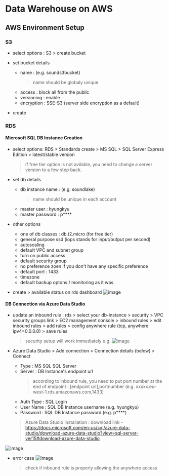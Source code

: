# Data Warehouse on AWS

## AWS Environment Setup
### S3
- select options : S3 > create bucket
- set bucket details
  - name : (e.g. sounds3bucket)
    > name should be globaly unique
  - access : block all from the public
  - versioning : enable
  - encryption : SSE-S3 (server side encryption as a default)

- create

### RDS
#### Microsoft SQL DB Instance Creation
- select options: RDS > Standards create > MS SQL > SQL Server Express Edition > latest/stable version 
  > if free tier option is not avilable, you need to change a server version to a few step back.
- set db details
  - db instance name : (e.g. soundlake) 
    > name should be unique in each account
  - master user : hyungkyu
  - master password : p****
- other options
  - one of db classes : db.t2.micro (for free tier)
  - general purpose ssd (iops stands for input/output per second)
  - autoscaling
  - default VPC and subnet group
  - turn on public access
  - default security group
  - no preference zoen if you don't have any specific preference
  - default port : 1433
  - timezone
  - default backup optons / monitoring as it was

- create > available status on rds dashboard
  ![image](https://user-images.githubusercontent.com/59367560/133889590-3e3a929e-6a52-4d8d-9497-759f7750cbd7.png)

#### DB Connection via Azure Data Studio
- update an inbound rule : rds > select your db-instance > security > VPC security groups link > EC2 management console > inbound rules > edit inbound rules > add rules > config anywhere rule (tcp, anywhere ipv4=0.0.0.0) > save rules 
    > security setup will work immediately
    > e.g. ![image](https://user-images.githubusercontent.com/59367560/133889930-a41a2a30-084b-4dcb-97d3-5675093d49fa.png)

- Azure Data Studio > Add connection > Connection details (below) > Connect
  - Type : MS SQL SQL Server
  - Server : DB Instance's endpoint url
    > according to inbound rule, you need to put port number at the end of endpoint : [endpoint url],portnumber (e.g. xxxxx.eu-west-1.rds.amazonaws.com,1433)
  - Auth Type : SQL Login
  - User Name : SQL DB Instance username (e.g. hyungkyu)
  - Password : SQL DB Instance password (e.g. p****)
  > Azure Data Studio Installation : download link - https://docs.microsoft.com/en-us/sql/azure-data-studio/download-azure-data-studio?view=sql-server-ver15#download-azure-data-studio
 
![image](https://user-images.githubusercontent.com/59367560/133890004-9450379c-de4a-4a25-8596-d11ebeb0028a.png)

- error case
  ![image](https://user-images.githubusercontent.com/59367560/133889820-4ba7f956-ffd7-4d31-b73b-d63c3bc14798.png)
  > check if inbound rule is properly allowing the anywhere access


